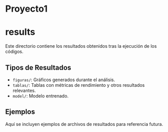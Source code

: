 # Proyecto1
# results

Este directorio contiene los resultados obtenidos tras la ejecución de los códigos.

## Tipos de Resultados
- `figuras/`: Gráficos generados durante el análisis.
- `tablas/`: Tablas con métricas de rendimiento y otros resultados relevantes.
- `model/`: Modelo entrenado.

## Ejemplos
Aquí se incluyen ejemplos de archivos de resultados para referencia futura.
